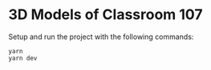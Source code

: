 # 3D Models of Classroom 107

Setup and run the project with the following commands:
```
yarn
yarn dev
```

